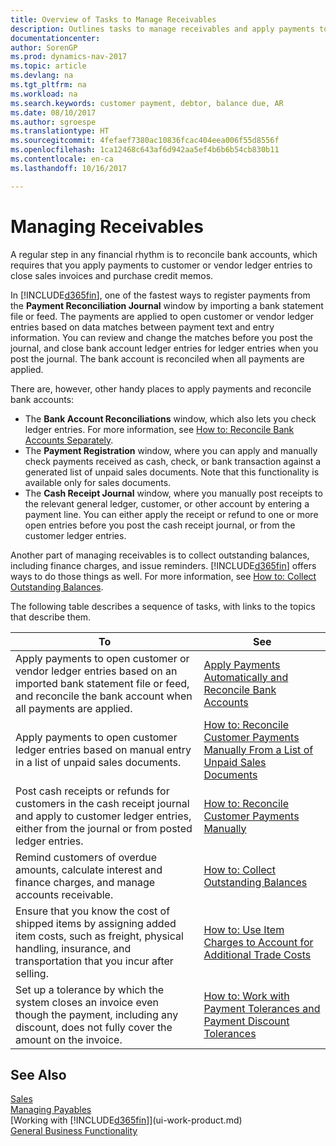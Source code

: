 ```yaml
---
title: Overview of Tasks to Manage Receivables
description: Outlines tasks to manage receivables and apply payments to customer or vendor ledger entries.
documentationcenter: 
author: SorenGP
ms.prod: dynamics-nav-2017
ms.topic: article
ms.devlang: na
ms.tgt_pltfrm: na
ms.workload: na
ms.search.keywords: customer payment, debtor, balance due, AR
ms.date: 08/10/2017
ms.author: sgroespe
ms.translationtype: HT
ms.sourcegitcommit: 4fefaef7380ac10836fcac404eea006f55d8556f
ms.openlocfilehash: 1ca12468c643af6d942aa5ef4b6b6b54cb830b11
ms.contentlocale: en-ca
ms.lasthandoff: 10/16/2017

---
```

# <a name="managing-receivables"></a>Managing Receivables
A regular step in any financial rhythm is to reconcile bank accounts, which requires that you apply payments to customer or vendor ledger entries to close sales invoices and purchase credit memos.  

In [!INCLUDE[d365fin](includes/d365fin_md.md)], one of the fastest ways to register payments from the **Payment Reconciliation Journal** window by importing a bank statement file or feed. The payments are applied to open customer or vendor ledger entries based on data matches between payment text and entry information. You can review and change the matches before you post the journal, and close bank account ledger entries for ledger entries when you post the journal. The bank account is reconciled when all payments are applied.

There are, however, other handy places to apply payments and reconcile bank accounts:  

* The **Bank Account Reconciliations** window, which also lets you check ledger entries. For more information, see [How to: Reconcile Bank Accounts Separately](bank-how-reconcile-bank-accounts-separately.md).  
* The **Payment Registration** window, where you can apply and manually check payments received as cash, check, or bank transaction against a generated list of unpaid sales documents. Note that this functionality is available only for sales documents.  
* The **Cash Receipt Journal** window, where you manually post receipts to the relevant general ledger, customer, or other account by entering a payment line. You can either apply the receipt or refund to one or more open entries before you post the cash receipt journal, or from the customer ledger entries.  

Another part of managing receivables is to collect outstanding balances, including finance charges, and issue reminders. [!INCLUDE[d365fin](includes/d365fin_md.md)] offers ways to do those things as well. For more information, see [How to: Collect Outstanding Balances](receivables-collect-outstanding-balances.md).  

The following table describes a sequence of tasks, with links to the topics that describe them.  

| To | See |
| --- | --- |
| Apply payments to open customer or vendor ledger entries based on an imported bank statement file or feed, and reconcile the bank account when all payments are applied. |[Apply Payments Automatically and Reconcile Bank Accounts](receivables-apply-payments-auto-reconcile-bank-accounts.md) |
| Apply payments to open customer ledger entries based on manual entry in a list of unpaid sales documents. |[How to: Reconcile Customer Payments Manually From a List of Unpaid Sales Documents](receivables-how-reconcile-customer-payments-list-unpaid-sales-documents.md) |
| Post cash receipts or refunds for customers in the cash receipt journal and apply to customer ledger entries, either from the journal or from posted ledger entries. |[How to: Reconcile Customer Payments Manually](receivables-how-apply-sales-transactions-manually.md) |
| Remind customers of overdue amounts, calculate interest and finance charges, and manage accounts receivable. |[How to: Collect Outstanding Balances](receivables-collect-outstanding-balances.md) |
|Ensure that you know the cost of shipped items by assigning added item costs, such as freight, physical handling, insurance, and transportation that you incur after selling.|[How to: Use Item Charges to Account for Additional Trade Costs](payables-how-assign-item-charges.md)|
|Set up a tolerance by which the system closes an invoice even though the payment, including any discount, does not fully cover the amount on the invoice.|[How to: Work with Payment Tolerances and Payment Discount Tolerances](finance-payment-tolerance-and-payment-discount-tolerance.md)|
## <a name="see-also"></a>See Also
[Sales](sales-manage-sales.md)  
[Managing Payables](payables-manage-payables.md)  
[Working with [!INCLUDE[d365fin](includes/d365fin_md.md)]](ui-work-product.md)  
[General Business Functionality](ui-across-business-areas.md)

